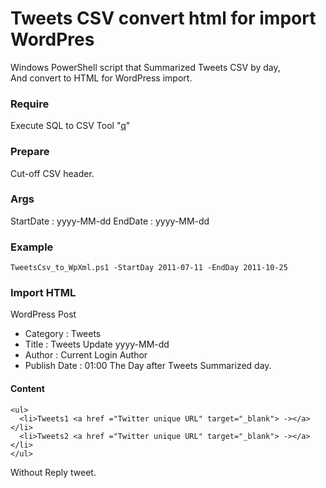 # Tweets CSV convert html for import WordPres

Windows PowerShell script that Summarized Tweets CSV by day,    
And convert to HTML for WordPress import.


### Require

Execute SQL to CSV Tool "[q](https://github.com/harelba/q)"

### Prepare
Cut-off CSV header.

### Args
StartDate : yyyy-MM-dd
EndDate : yyyy-MM-dd

### Example

```
TweetsCsv_to_WpXml.ps1 -StartDay 2011-07-11 -EndDay 2011-10-25
```

### Import HTML
WordPress Post
* Category : Tweets  
* Title : Tweets Update yyyy-MM-dd
* Author : Current Login Author  
* Publish Date : 01:00 The Day after Tweets Summarized day.

#### Content 

```
<ul>
  <li>Tweets1 <a href ="Twitter unique URL" target="_blank"> -></a></li>
  <li>Tweets2 <a href ="Twitter unique URL" target="_blank"> -></a></li>
</ul>
```

Without Reply tweet.

